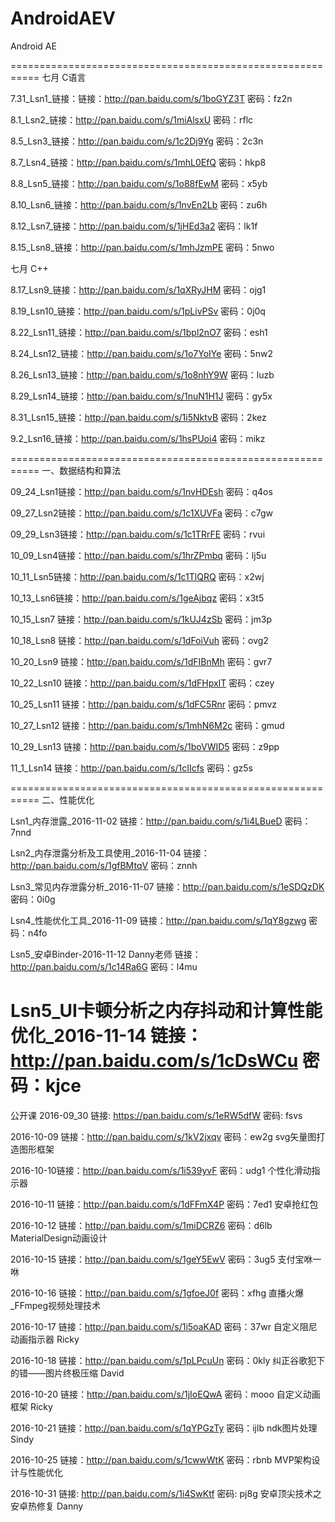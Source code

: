 # AndroidAEV
Android AE


===========================================================
七月 C语言

7.31_Lsn1_链接：链接：http://pan.baidu.com/s/1boGYZ3T 密码：fz2n

8.1_Lsn2_链接：http://pan.baidu.com/s/1miAlsxU 密码：rflc

8.5_Lsn3_链接：http://pan.baidu.com/s/1c2Dj9Yg 密码：2c3n

8.7_Lsn4_链接：http://pan.baidu.com/s/1mhL0EfQ 密码：hkp8

8.8_Lsn5_链接：http://pan.baidu.com/s/1o88fEwM 密码：x5yb

8.10_Lsn6_链接：http://pan.baidu.com/s/1nvEn2Lb 密码：zu6h

8.12_Lsn7_链接：http://pan.baidu.com/s/1jHEd3a2 密码：lk1f

8.15_Lsn8_链接：http://pan.baidu.com/s/1mhJzmPE 密码：5nwo

七月 C++

8.17_Lsn9_链接：http://pan.baidu.com/s/1qXRyJHM 密码：ojg1

8.19_Lsn10_链接：http://pan.baidu.com/s/1pLivPSv 密码：0j0q

8.22_Lsn11_链接：http://pan.baidu.com/s/1bpl2nO7 密码：esh1

8.24_Lsn12_链接：http://pan.baidu.com/s/1o7YoIYe 密码：5nw2

8.26_Lsn13_链接：http://pan.baidu.com/s/1o8nhY9W 密码：luzb

8.29_Lsn14_链接：http://pan.baidu.com/s/1nuN1H1J 密码：gy5x

8.31_Lsn15_链接：http://pan.baidu.com/s/1i5NktvB 密码：2kez

9.2_Lsn16_链接：http://pan.baidu.com/s/1hsPUoi4 密码：mikz

===========================================================
一、数据结构和算法

09_24_Lsn1链接：http://pan.baidu.com/s/1nvHDEsh 密码：q4os

09_27_Lsn2链接：http://pan.baidu.com/s/1c1XUVFa 密码：c7gw

09_29_Lsn3链接：http://pan.baidu.com/s/1c1TRrFE 密码：rvui

10_09_Lsn4链接：http://pan.baidu.com/s/1hrZPmbq 密码：lj5u

10_11_Lsn5链接：http://pan.baidu.com/s/1c1TlQRQ 密码：x2wj

10_13_Lsn6链接：http://pan.baidu.com/s/1geAjbqz 密码：x3t5

10_15_Lsn7 链接：http://pan.baidu.com/s/1kUJ4zSb 密码：jm3p

10_18_Lsn8 链接：http://pan.baidu.com/s/1dFoiVuh 密码：ovg2

10_20_Lsn9 链接：http://pan.baidu.com/s/1dFIBnMh 密码：gvr7

10_22_Lsn10 链接：http://pan.baidu.com/s/1dFHpxIT 密码：czey

10_25_Lsn11 链接：http://pan.baidu.com/s/1dFC5Rnr 密码：pmvz

10_27_Lsn12 链接：http://pan.baidu.com/s/1mhN6M2c 密码：gmud

10_29_Lsn13 链接：http://pan.baidu.com/s/1boVWID5 密码：z9pp

11_1_Lsn14 链接：http://pan.baidu.com/s/1cIIcfs 密码：gz5s

===========================================================
二、性能优化

Lsn1_内存泄露_2016-11-02
链接：http://pan.baidu.com/s/1i4LBueD 密码：7nnd

Lsn2_内存泄露分析及工具使用_2016-11-04
链接：http://pan.baidu.com/s/1gfBMtqV 密码：znnh

Lsn3_常见内存泄露分析_2016-11-07
链接：http://pan.baidu.com/s/1eSDQzDK 密码：0i0g

Lsn4_性能优化工具_2016-11-09
链接：http://pan.baidu.com/s/1qY8gzwg 密码：n4fo

Lsn5_安卓Binder-2016-11-12      Danny老师
链接：http://pan.baidu.com/s/1c14Ra6G 密码：l4mu

Lsn5_UI卡顿分析之内存抖动和计算性能优化_2016-11-14
链接：http://pan.baidu.com/s/1cDsWCu 密码：kjce
===========================================================

公开课
2016-09_30 链接: https://pan.baidu.com/s/1eRW5dfW 密码: fsvs

2016-10-09 链接：http://pan.baidu.com/s/1kV2jxqv 密码：ew2g svg矢量图打造图形框架 

2016-10-10链接：http://pan.baidu.com/s/1i539yvF 密码：udg1 个性化滑动指示器 

2016-10-11 链接：http://pan.baidu.com/s/1dFFmX4P 密码：7ed1 安卓抢红包
 
2016-10-12 链接：http://pan.baidu.com/s/1miDCRZ6 密码：d6lb MaterialDesign动画设计 

2016-10-15 链接：http://pan.baidu.com/s/1geY5EwV 密码：3ug5  支付宝咻一咻

2016-10-16 链接：http://pan.baidu.com/s/1gfoeJ0f 密码：xfhg  直播火爆_FFmpeg视频处理技术 

2016-10-17 链接：http://pan.baidu.com/s/1i5oaKAD 密码：37wr  自定义阻尼动画指示器 Ricky 

2016-10-18 链接：http://pan.baidu.com/s/1pLPcuUn 密码：0kly  纠正谷歌犯下的错——图片终极压缩 David

2016-10-20 链接：http://pan.baidu.com/s/1jIoEQwA 密码：mooo  自定义动画框架 Ricky

2016-10-21 链接：http://pan.baidu.com/s/1qYPGzTy 密码：ijlb  ndk图片处理 Sindy

2016-10-25 链接：http://pan.baidu.com/s/1cwwWtK 密码：rbnb   MVP架构设计与性能优化

2016-10-31 链接: http://pan.baidu.com/s/1i4SwKtf 密码: pj8g  安卓顶尖技术之安卓热修复 Danny



